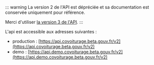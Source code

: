 ::: warning
La version 2 de l'API est dépréciée et sa documentation est conservée uniquement pour référence.

Merci d'utiliser [la version 3 de l'API](/operateurs/api-v3.html).
:::

L'api est accessible aux adresses suivantes :
- production : [https://api.covoiturage.beta.gouv.fr/v2](https://api.covoiturage.beta.gouv.fr/v2)
- demo : [https://api.demo.covoiturage.beta.gouv.fr/v2](https://api.demo.covoiturage.beta.gouv.fr/v2)
